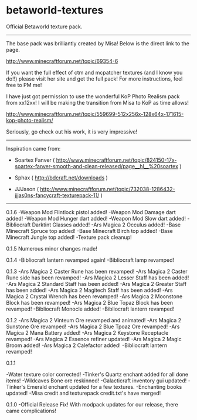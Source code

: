 betaworld-textures
==================

Official Betaworld texture pack.

--------------------------------------------------------------

The base pack was brilliantly created by Misa! Below is the 
direct link to the page.

http://www.minecraftforum.net/topic/69354-6

If you want the full effect of ctm and mcpatcher textures 
(and I know you do!!) please visit her site and get the full 
pack!  For more instructions, feel free to PM me!

I have just got permission to use the wonderful KoP Photo Realism 
pack from xx12xx!  I will be making the transition from Misa to 
KoP as time allows!

http://www.minecraftforum.net/topic/559699-512x256x-128x64x-171615-kop-photo-realism/

Seriously, go check out his work, it is very impressive!

--------------------------------------------------------------

Inspiration came from:

- Soartex Fanver 
( http://www.minecraftforum.net/topic/824150-17x-soartex-fanver-smooth-and-clean-released/page__hl__%20soartex )

- Sphax
( http://bdcraft.net/downloads )

- JJJason
( http://www.minecraftforum.net/topic/732038-1286432-jjjas0ns-fancycraft-texturepack-11/ )

--------------------------------------------------------------

0.1.6
-Weapon Mod Flintlock pistol added!
-Weapon Mod Damage dart added!
-Weapon Mod Hunger dart added!
-Weapon Mod Slow dart added!
-Bibliocraft Darktint Glasses added!
-Ars Magica 2 Occulus added!
-Base Minecraft Spruce top added!
-Base Minecraft Birch top added!
-Base Minecraft Jungle top added!
-Texture pack cleanup!

0.1.5
Numerous minor changes made!

0.1.4
-Bibliocraft lantern revamped again!
-Bibliocraft lamp revamped!

0.1.3
-Ars Magica 2 Caster Rune has been revamped!
-Ars Magica 2 Caster Rune side has been revamped!
-Ars Magica 2 Lesser Staff has been added!
-Ars Magica 2 Standard Staff has been added!
-Ars Magica 2 Greater Staff has been added!
-Ars Magica 2 Magitech Staff has been added!
-Ars Magica 2 Crystal Wrench has been revamped!
-Ars Magica 2 Moonstone Block has been revamped!
-Ars Magica 2 Blue Topaz Block has been revamped!
-Bibliocraft Monocle added!
-Bibliocraft lantern revamped!

0.1.2
-Ars Magica 2 Vinteum Ore revamped and animated!
-Ars Magica 2 Sunstone Ore revamped!
-Ars Magica 2 Blue Tpoaz Ore revamped!
-Ars Magica 2 Mana Battery added!
-Ars Magica 2 Keystone Receptacle revamped!
-Ars Magica 2 Essence refiner updated!
-Ars Magica 2 Magic Broom added!
-Ars Magica 2 Calefactor added!
-Bibliocraft lantern revamped!

0.1.1

-Water texture color corrected!
-Tinker's Quartz enchant added for all done items!
-Wildcaves Bone ore reskinned!
-Galacticraft inventory gui updated!
-Tinker's Emerald enchant updated for a few textures.
-Enchanting books updated!
-Misa credit and texturepack credit.txt's have merged!

0.1.0
-Official Release Fix! With modpack updates for our release, there came complications!

